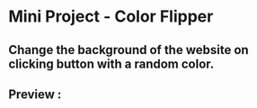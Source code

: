 # Mini Project - Color Flipper
## Change the background of the website on clicking button with a random color.
## Preview : 

